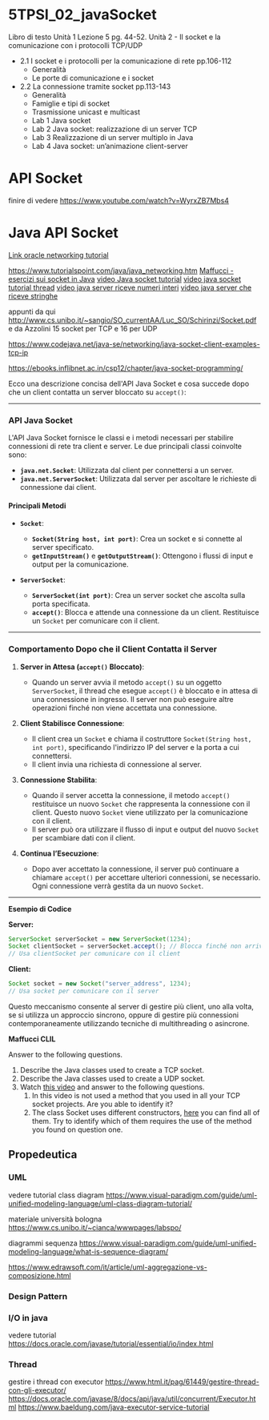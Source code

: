 # 5TPSI_02_javaSocket
Libro di testo 
	Unità 1 Lezione 5 pg. 44-52.
	Unità 2 - Il socket e la comunicazione con i protocolli TCP/UDP

* 2.1 I socket e i protocolli per la comunicazione di rete pp.106-112
    * Generalità
    * Le porte di comunicazione e i socket
* 2.2 La connessione tramite socket pp.113-143
    * Generalità
    * Famiglie e tipi di socket
    * Trasmissione unicast e multicast
    * Lab 1 Java socket
    * Lab 2 Java socket: realizzazione di un server TCP
    * Lab 3 Realizzazione di un server multiplo in Java
    * Lab 4 Java socket: un’animazione client-server
      
# API Socket

finire di vedere https://www.youtube.com/watch?v=WyrxZB7Mbs4 


# Java API Socket
[Link oracle networking tutorial](https://docs.oracle.com/javase/tutorial/networking/TOC.html)

https://www.tutorialspoint.com/java/java_networking.htm
[Maffucci - esercizi sui socket in Java](https://docs.google.com/document/d/1udjdcIC8sOXWCjaNZtO26IQOgKzK4fCEMeh4RzUO4JY/edit#heading=h.gjdgxs)
[video Java socket tutorial](https://www.youtube.com/watch?v=aEDV0WlwXTs)
[video java socket tutorial thread](https://www.youtube.com/watch?v=Zm5fKTpovO0)
[video java server riceve numeri interi](https://www.youtube.com/watch?v=aIFHMzBcg5Y)
[video java server che riceve stringhe](https://www.youtube.com/watch?v=aIFHMzBcg5Y)

appunti da qui http://www.cs.unibo.it/~sangio/SO_currentAA/Luc_SO/Schirinzi/Socket.pdf e da Azzolini 15 socket per TCP e 16 per UDP

https://www.codejava.net/java-se/networking/java-socket-client-examples-tcp-ip

https://ebooks.inflibnet.ac.in/csp12/chapter/java-socket-programming/

Ecco una descrizione concisa dell'API Java Socket e cosa succede dopo che un client contatta un server bloccato su `accept()`:

---

### API Java Socket

L'API Java Socket fornisce le classi e i metodi necessari per stabilire connessioni di rete tra client e server. Le due principali classi coinvolte sono:

- **`java.net.Socket`**: Utilizzata dal client per connettersi a un server.
- **`java.net.ServerSocket`**: Utilizzata dal server per ascoltare le richieste di connessione dai client.

#### Principali Metodi

- **`Socket`**:
  - **`Socket(String host, int port)`**: Crea un socket e si connette al server specificato.
  - **`getInputStream()`** e **`getOutputStream()`**: Ottengono i flussi di input e output per la comunicazione.

- **`ServerSocket`**:
  - **`ServerSocket(int port)`**: Crea un server socket che ascolta sulla porta specificata.
  - **`accept()`**: Blocca e attende una connessione da un client. Restituisce un `Socket` per comunicare con il client.

---

### Comportamento Dopo che il Client Contatta il Server

1. **Server in Attesa (`accept()` Bloccato)**:
   - Quando un server avvia il metodo `accept()` su un oggetto `ServerSocket`, il thread che esegue `accept()` è bloccato e in attesa di una connessione in ingresso. Il server non può eseguire altre operazioni finché non viene accettata una connessione.

2. **Client Stabilisce Connessione**:
   - Il client crea un `Socket` e chiama il costruttore `Socket(String host, int port)`, specificando l'indirizzo IP del server e la porta a cui connettersi.
   - Il client invia una richiesta di connessione al server.

3. **Connessione Stabilita**:
   - Quando il server accetta la connessione, il metodo `accept()` restituisce un nuovo `Socket` che rappresenta la connessione con il client. Questo nuovo `Socket` viene utilizzato per la comunicazione con il client.
   - Il server può ora utilizzare il flusso di input e output del nuovo `Socket` per scambiare dati con il client.

4. **Continua l’Esecuzione**:
   - Dopo aver accettato la connessione, il server può continuare a chiamare `accept()` per accettare ulteriori connessioni, se necessario. Ogni connessione verrà gestita da un nuovo `Socket`.

---

**Esempio di Codice**

**Server:**
```java
ServerSocket serverSocket = new ServerSocket(1234);
Socket clientSocket = serverSocket.accept(); // Blocca finché non arriva una connessione
// Usa clientSocket per comunicare con il client
```

**Client:**
```java
Socket socket = new Socket("server_address", 1234);
// Usa socket per comunicare con il server
```

Questo meccanismo consente al server di gestire più client, uno alla volta, se si utilizza un approccio sincrono, oppure di gestire più connessioni contemporaneamente utilizzando tecniche di multithreading o asincrone.


**Maffucci CLIL**

Answer to the following questions.

1. Describe the Java classes used to create a TCP socket.
2. Describe the Java classes used to create a UDP socket.
3. Watch [this video](https://youtu.be/aEDV0WlwXTs) and answer to the following questions.
   1. In this video is not used a method that you used in all your TCP socket projects. Are you able to identify it?
   2. The class Socket uses different constructors, [here](https://docs.oracle.com/javase/7/docs/api/java/net/Socket.html) you can find all of them. Try to identify which of them requires the use of the method you found on question one.

## Propedeutica

### UML

vedere tutorial class diagram https://www.visual-paradigm.com/guide/uml-unified-modeling-language/uml-class-diagram-tutorial/

materiale università bologna https://www.cs.unibo.it/~cianca/wwwpages/labspo/

diagrammi sequenza https://www.visual-paradigm.com/guide/uml-unified-modeling-language/what-is-sequence-diagram/

https://www.edrawsoft.com/it/article/uml-aggregazione-vs-composizione.html



### Design Pattern

### I/O in java
vedere tutorial https://docs.oracle.com/javase/tutorial/essential/io/index.html 

### Thread 

gestire i thread con executor https://www.html.it/pag/61449/gestire-thread-con-gli-executor/
https://docs.oracle.com/javase/8/docs/api/java/util/concurrent/Executor.html
https://www.baeldung.com/java-executor-service-tutorial
